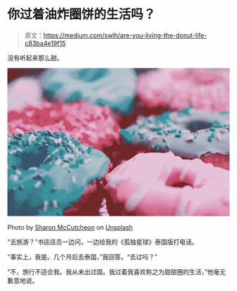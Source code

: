 # 你过着油炸圈饼的生活吗？

> 原文：<https://medium.com/swlh/are-you-living-the-donut-life-c83ba4e19f15>

没有听起来那么甜。

![](img/b4e979ca8eb8fb9bb01411d08d1925a0.png)

Photo by [Sharon McCutcheon](https://unsplash.com/@sharonmccutcheon?utm_source=medium&utm_medium=referral) on [Unsplash](https://unsplash.com?utm_source=medium&utm_medium=referral)

“去旅游？”书店店员一边问，一边给我的《孤独星球》泰国版打电话。

“事实上，我是。几个月后去泰国，”我回答。“去过吗？”

“不，旅行不适合我。我从未出过国。我过着我喜欢称之为甜甜圈的生活，”他毫无歉意地说。